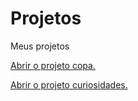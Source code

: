 # Projetos
 Meus projetos

<a href="https://viniciusvcosta.github.io/Projetos/Projeto%20copa/Futebol.html"> Abrir o projeto copa.</a>

<a href="https://viniciusvcosta.github.io/Projetos/Projeto%20curiosidades/TESTE1.html">Abrir o projeto curiosidades.</a>
